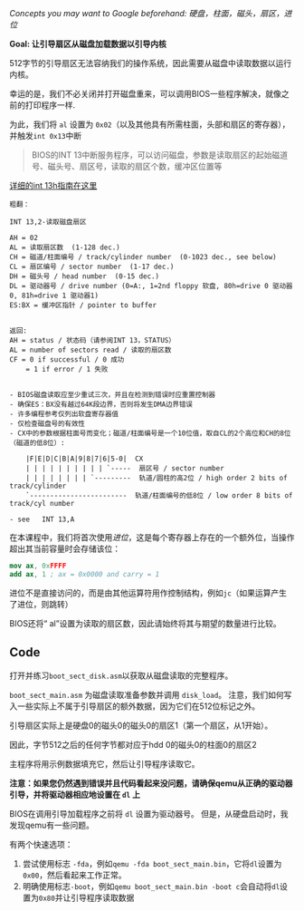 *Concepts you may want to Google beforehand: 硬盘，柱面，磁头，扇区，进位*

**Goal: 让引导扇区从磁盘加载数据以引导内核**

512字节的引导扇区无法容纳我们的操作系统，因此需要从磁盘中读取数据以运行内核。

幸运的是，我们不必关闭并打开磁盘重来，可以调用BIOS一些程序解决，就像之前的打印程序一样.

为此，我们将 `al` 设置为 `0x02`（以及其他具有所需柱面，头部和扇区的寄存器），并触发`int 0x13`中断

>  BIOS的INT 13中断服务程序，可以访问磁盘，参数是读取扇区的起始磁道号、磁头号、扇区号，读取的扇区个数，缓冲区位置等

[详细的int 13h指南在这里](http://stanislavs.org/helppc/int_13-2.html)
```text
粗翻：

INT 13,2-读取磁盘扇区

AH = 02
AL = 读取扇区数	(1-128 dec.)
CH = 磁道/柱面编号 / track/cylinder number  (0-1023 dec., see below)
CL = 扇区编号 / sector number  (1-17 dec.)
DH = 磁头号 / head number  (0-15 dec.)
DL = 驱动器号 / drive number (0=A:, 1=2nd floppy 软盘, 80h=drive 0 驱动器0, 81h=drive 1 驱动器1)
ES:BX = 缓冲区指针 / pointer to buffer


返回:
AH = status / 状态码（请参阅INT 13，STATUS）
AL = number of sectors read / 读取的扇区数
CF = 0 if successful / 0 成功
    = 1 if error / 1 失败


- BIOS磁盘读取应至少重试三次，并且在检测到错误时应重置控制器
- 确保ES：BX没有越过64K段边界，否则将发生DMA边界错误
- 许多编程参考仅列出软盘寄存器值
- 仅检查磁盘号的有效性
- CX中的参数根据柱面号而变化；磁道/柱面编号是一个10位值，取自CL的2个高位和CH的8位（磁道的低8位）:

    |F|E|D|C|B|A|9|8|7|6|5-0|  CX
    | | | | | | | | | |	`-----	扇区号 / sector number
    | | | | | | | | `---------  轨道/圆柱的高2位 / high order 2 bits of track/cylinder
    `------------------------  轨道/柱面编号的低8位 / low order 8 bits of track/cyl number

- see	INT 13,A
```
在本课程中，我们将首次使用*进位*，这是每个寄存器上存在的一个额外位，当操作超出其当前容量时会存储该位：

```nasm
mov ax, 0xFFFF
add ax, 1 ; ax = 0x0000 and carry = 1
```

进位不是直接访问的，而是由其他运算符用作控制结构，例如`jc`（如果运算产生了进位，则跳转）

BIOS还将“ al”设置为读取的扇区数，因此请始终将其与期望的数量进行比较。

Code
----
打开并练习`boot_sect_disk.asm`以获取从磁盘读取的完整程序。

`boot_sect_main.asm` 为磁盘读取准备参数并调用 `disk_load`。 注意，我们如何写入一些实际上不属于引导扇区的额外数据，因为它们在512位标记之外。

引导扇区实际上是硬盘0的磁头0的磁头0的扇区1（第一个扇区，从1开始）。

因此，字节512之后的任何字节都对应于hdd 0的磁头0的柱面0的扇区2

主程序将用示例数据填充它，然后让引导程序读取它。

**注意：如果您仍然遇到错误并且代码看起来没问题，请确保qemu从正确的驱动器引导，并将驱动器相应地设置在 `dl` 上**

BIOS在调用引导加载程序之前将 `dl` 设置为驱动器号。 但是，从硬盘启动时，我发现qemu有一些问题。

有两个快速选项：
1. 尝试使用标志 `-fda`，例如`qemu -fda boot_sect_main.bin`，它将`dl`设置为`0x00`，然后看起来工作正常。
2. 明确使用标志`-boot`，例如`qemu boot_sect_main.bin -boot c`会自动将`dl`设置为`0x80`并让引导程序读取数据
